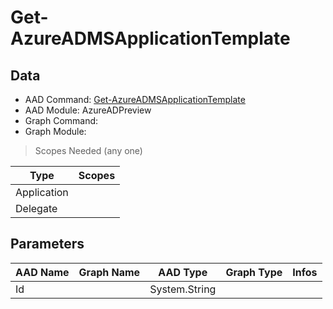 # Get-AzureADMSApplicationTemplate

## Data

+ AAD Command: [Get-AzureADMSApplicationTemplate](https://docs.microsoft.com/en-us/powershell/module/AzureAD/Get-AzureADMSApplicationTemplate?view=azureadps-2.0-preview)
+ AAD Module: AzureADPreview
+ Graph Command: 
+ Graph Module: 

> Scopes Needed (any one)

|Type|Scopes|
|---|---|
|Application||
|Delegate||

## Parameters

|AAD Name|Graph Name|AAD Type|Graph Type|Infos|
|---|---|---|---|---|
|Id||System.String|||

